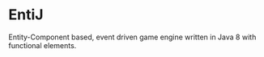 # EntiJ
Entity-Component based, event driven game engine written in Java 8 with functional elements.
